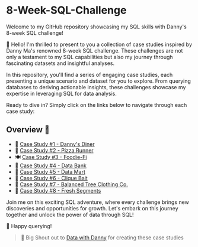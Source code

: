 # 8-Week-SQL-Challenge

Welcome to my GitHub repository showcasing my SQL skills with Danny's 8-week SQL challenge! 

👋 Hello! I'm thrilled to present to you a collection of case studies inspired by Danny Ma's renowned 8-week SQL challenge. 
These challenges are not only a testament to my SQL capabilities but also my journey through fascinating datasets and insightful analyses.

In this repository, you'll find a series of engaging case studies, each presenting a unique scenario and dataset for you to explore. 
From querying databases to deriving actionable insights, these challenges showcase my expertise in leveraging SQL for data analysis.

Ready to dive in? Simply click on the links below to navigate through each case study:

## Overview :bookmark:
- 🍲 [Case Study #1 - Danny's Diner](https://github.com/datatoolbelt/8-Week-SQL-Challenge/blob/7a569fb9b845955846acc07da121e88a5048872f/Case%20Study%20%231%20-%20Danny's%20Diner/solution.md) 
- 🍕 [Case Study #2 - Pizza Runner](https://github.com/datatoolbelt/8-Week-SQL-Challenge/blob/96dbb3e726ce56754d23a205e54f54c80dce8c90/Case%20Study%20%232%20-%20Pizza%20Runner%20/solution.md)  
- 🍽️ [Case Study #3 - Foodie-Fi](link)  
- 🏦 [Case Study #4 - Data Bank](link)  
- 🛒 [Case Study #5 - Data Mart](link)  
- 🚨 [Case Study #6 - Clique Bait](link)  
- 👚 [Case Study #7 - Balanced Tree Clothing Co.](link)
- 🎏 [Case Study #8 - Fresh Segments](link)

Join me on this exciting SQL adventure, where every challenge brings new discoveries and opportunities for growth. Let's embark on this journey together and unlock the power of data through SQL!

:checkered_flag: Happy querying!





> 📢 Big Shout out to [Data with Danny](https://www.linkedin.com/company/datawithdanny/) for creating these case studies

